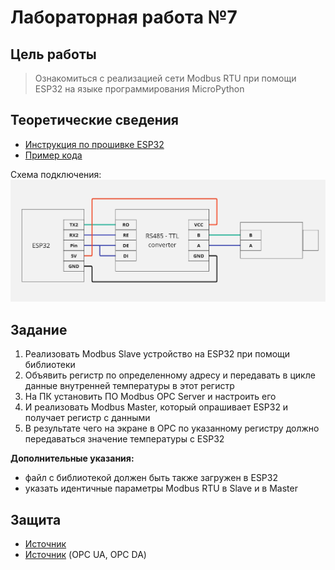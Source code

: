 # Лабораторная работа №7

## Цель работы
> Ознакомиться с реализацией сети Modbus RTU при помощи ESP32 на языке программирования MicroPython

## Теоретические сведения
* [Инструкция по прошивке ESP32](../../docs/firmware.md)
* [Пример кода](../../examples/example_7.py)

Схема подключения:
![](../static/RS485.jpg)

## Задание
1) Реализовать Modbus Slave устройство на ESP32 при помощи библиотеки
2) Объявить регистр по определенному адресу и передавать в цикле данные внутренней температуры в этот регистр
3) На ПК установить ПО Modbus OPC Server и настроить его
4) И реализовать Modbus Master, который опрашивает ESP32 и получает регистр с данными
5) В результате чего на экране в OPC по указанному регистру должно передаваться значение температуры с ESP32

**Дополнительные указания:**
* файл с библиотекой должен быть также загружен в ESP32
* указать идентичные параметры Modbus RTU в Slave и в Master

## Защита
* [Источник](https://habr.com/ru/companies/advantech/articles/450234/)
* [Источник](https://asutp.ru/publikacii/2021/04/29/prosto-o-standartah-opc-da-i-opc-ua/) (OPC UA, OPC DA)
